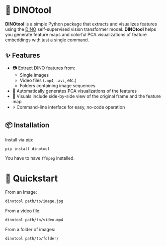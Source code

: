 # 🦕 DINOtool

**DINOtool** is a simple Python package that extracts and visualizes features using the [DINO](https://dinov2.metademolab.com/) self-supervised vision transformer model. **DINOtool** helps you generate feature maps and colorful PCA visualizations of feature embeddings with just a single command.

## ✨ Features

- 📷 Extract DINO features from:
  - Single images
  - Video files (`.mp4`, `.avi`, etc.)
  - Folders containing image sequences
- 🌈 Automatically generates PCA visualizations of the features
- 🧠 Visuals include side-by-side view of the original frame and the feature map
- ⚡ Command-line interface for easy, no-code operation

## 📦 Installation

Install via pip:

```bash
pip install dinotool
```

You have to have `ffmpeg` installed.

# 🚀 Quickstart

From an Image:

```bash
dinotool path/to/image.jpg
```

From a video file:
```bash
dinotool path/to/video.mp4
```

From a folder of images:
```bash
dinotool path/to/folder/
```
